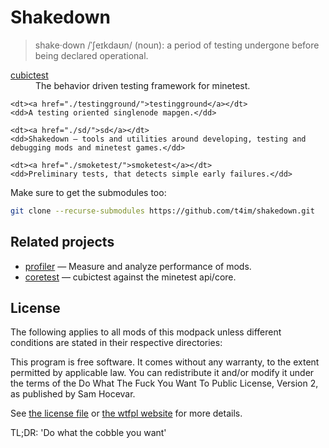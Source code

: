 # Shakedown

> shake·down /ˈʃeɪkdaʊn/ (noun): a period of testing undergone before being declared operational.

<dl>
	<dt><a href="./cubictest/">cubictest</a></dt>
	<dd>The behavior driven testing framework for minetest.</dd>

	<dt><a href="./testingground/">testingground</a></dt>
	<dd>A testing oriented singlenode mapgen.</dd>

	<dt><a href="./sd/">sd</a></dt>
	<dd>Shakedown — tools and utilities around developing, testing and debugging mods and minetest games.</dd>

	<dt><a href="./smoketest/">smoketest</a></dt>
	<dd>Preliminary tests, that detects simple early failures.</dd>
</dl>

Make sure to get the submodules too:
```sh
git clone --recurse-submodules https://github.com/t4im/shakedown.git
```

## Related projects
* <a href="https://github.com/t4im/profiler/">profiler</a> — Measure and analyze performance of mods.
* <a href="https://github.com/t4im/coretest/">coretest</a> — cubictest against the minetest api/core.

## License
The following applies to all mods of this modpack unless different conditions are stated in their respective directories:

  This program is free software. It comes without any warranty, to the extent permitted by applicable law.
  You can redistribute it and/or modify it under the terms of the Do What The Fuck You Want To Public License, Version 2, as published by Sam Hocevar.

See [the license file](WTFPL.license) or [the wtfpl website](http://www.wtfpl.net/) for more details.

TL;DR: 'Do what the cobble you want'
